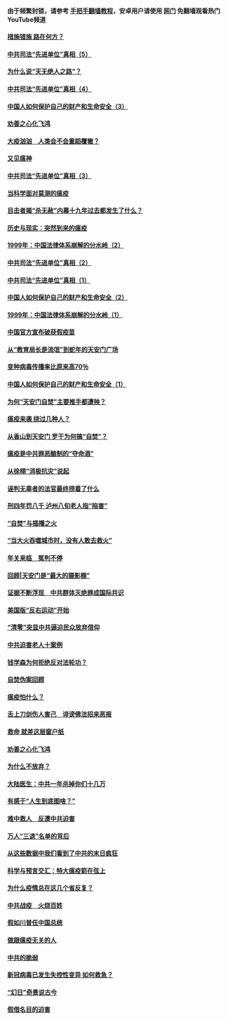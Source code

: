 #### 由于频繁封锁，请参考 [手把手翻墙教程](https://github.com/gfw-breaker/guides/wiki/)，安卓用户请使用 [网门](https://github.com/gfw-breaker/nogfw/blob/master/dl.md?t=02112200) 免翻墙观看热门YouTube频道 

#### [措施错施  路在何方？](../pages/19/420076.md?t=02112200) 

#### [中共司法“先进单位”真相（5）](../pages/19/419453.md?t=02112200) 

#### [为什么说“天无绝人之路”？](../pages/19/419618.md?t=02112200) 

#### [中共司法“先进单位”真相（4）](../pages/19/419452.md?t=02112200) 

#### [中国人如何保护自己的财产和生命安全（3）](../pages/19/419405.md?t=02112200) 

#### [劝善之心化飞鸿](../pages/19/418758.md?t=02112200) 

#### [大疫汹汹　人类会不会重蹈覆辙？](../pages/19/419691.md?t=02112200) 

#### [又见瘟神](../pages/19/419225.md?t=02112200) 

#### [中共司法“先进单位”真相（3）](../pages/19/419451.md?t=02112200) 

#### [当科学面对莫测的瘟疫](../pages/19/419625.md?t=02112200) 

#### [目击者揭“杀无赦”内幕十九年过去都发生了什么？](../pages/19/419617.md?t=02112200) 

#### [历史与现实：突然到来的瘟疫](../pages/19/419619.md?t=02112200) 

#### [1999年：中国法律体系崩解的分水岭（2）](../pages/19/419455.md?t=02112200) 

#### [中共司法“先进单位”真相（2）](../pages/19/419450.md?t=02112200) 

#### [中共司法“先进单位”真相（1）](../pages/19/419449.md?t=02112200) 

#### [中国人如何保护自己的财产和生命安全（2）](../pages/19/419404.md?t=02112200) 

#### [1999年：中国法律体系崩解的分水岭（1）](../pages/19/419454.md?t=02112200) 

#### [中国官方宣布破获假疫苗](../pages/19/419504.md?t=02112200) 

#### [从“教育局长是流氓”到蛇年的天安门广场](../pages/19/419470.md?t=02112200) 

#### [变种病毒传播率比原来高70％](../pages/19/419456.md?t=02112200) 

#### [中国人如何保护自己的财产和生命安全（1）](../pages/19/419403.md?t=02112200) 

#### [为何“天安门自焚”主要推手都遭殃？](../pages/19/419348.md?t=02112200) 

#### [瘟疫来袭 绕过几种人？](../pages/19/419349.md?t=02112200) 

#### [从香山到天安门 罗干为何搞“自焚”？](../pages/19/419270.md?t=02112200) 

#### [瘟疫是中共罪恶酿制的“夺命酒”](../pages/19/419223.md?t=02112200) 

#### [从徐栩“消极抗灾”说起](../pages/19/419224.md?t=02112200) 

#### [诬判无辜者的法官最终捞着了什么](../pages/19/419268.md?t=02112200) 

#### [刑四年罚八千 泸州八旬老人指“陷害”](../pages/19/419232.md?t=02112200) 

#### [“自焚”与插播之火](../pages/19/419226.md?t=02112200) 

#### [“当大火吞噬城市时，没有人敢去救火”](../pages/19/419077.md?t=02112200) 

#### [年关来临　冤判不停](../pages/19/419093.md?t=02112200) 

#### [回顾|天安门是“最大的摄影棚”](../pages/19/380866.md?t=02112200) 

#### [证据不断浮现　中共群体灭绝罪成国际共识](../pages/19/419031.md?t=02112200) 

#### [美国版“反右运动”开始](../pages/19/419030.md?t=02112200) 

#### [“清零”突显中共逼迫民众放弃信仰](../pages/19/418995.md?t=02112200) 

#### [中共迫害老人十案例](../pages/19/418831.md?t=02112200) 

#### [钱学森为何拒绝反对法轮功？](../pages/19/418905.md?t=02112200) 

#### [自焚伪案回顾](../pages/19/418799.md?t=02112200) 

#### [瘟疫怕什么？](../pages/19/418800.md?t=02112200) 

#### [舌上刀剑伤人害己　诽谤佛法招来恶报](../pages/19/418731.md?t=02112200) 

#### [救命 就差这层窗户纸](../pages/19/418706.md?t=02112200) 

#### [劝善之心化飞鸿](../pages/19/416766.md?t=02112200) 

#### [为什么不放弃？](../pages/19/418691.md?t=02112200) 

#### [大陆医生：中共一年杀掉你们十几万](../pages/19/418670.md?t=02112200) 

#### [有感于“人生到底图啥？”](../pages/19/418624.md?t=02112200) 

#### [难中救人　反遭中共迫害](../pages/19/418414.md?t=02112200) 

#### [万人“三退”名单的背后](../pages/19/418505.md?t=02112200) 

#### [从这些数据中我们看到了中共的末日疯狂](../pages/19/418420.md?t=02112200) 

#### [科学与预言交汇：特大瘟疫箭在弦上](../pages/19/418266.md?t=02112200) 

#### [为什么疫情总在这几个省反复？](../pages/19/418219.md?t=02112200) 

#### [中共战疫　火烧百姓](../pages/19/418220.md?t=02112200) 

#### [假如川普任中国总统](../pages/19/418174.md?t=02112200) 

#### [做跟瘟疫无关的人](../pages/19/418171.md?t=02112200) 

#### [中共的脆弱](../pages/19/418196.md?t=02112200) 

#### [新冠病毒已发生失控性变异 如何救急？](../pages/19/418032.md?t=02112200) 

#### [“幻日”奇景说古今](../pages/19/418033.md?t=02112200) 

#### [假借名目的迫害](../pages/19/418055.md?t=02112200) 

